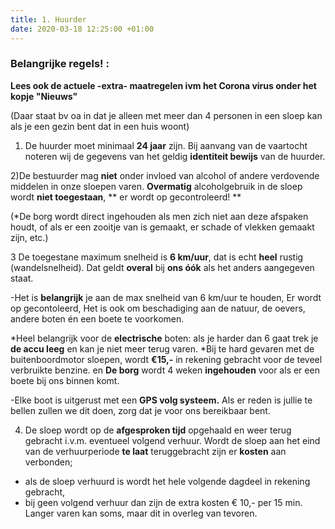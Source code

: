 ```yaml
---
title: 1. Huurder
date: 2020-03-18 12:25:00 +01:00
---
```


### Belangrijke regels! : 

**Lees ook de actuele -extra- maatregelen ivm het Corona virus onder het kopje "Nieuws"**

(Daar staat bv oa in dat je alleen met meer dan 4 personen in een sloep kan als je een gezin bent dat in een huis woont)

1) De huurder moet minimaal **24 jaar** zijn.
Bij aanvang van de vaartocht noteren wij de gegevens van het geldig **identiteit bewijs** van de huurder.     
 
2)De bestuurder mag **niet** onder invloed van alcohol of andere verdovende middelen in onze sloepen varen.
 **Overmatig**  alcoholgebruik in de sloep wordt **niet toegestaan**, ** er wordt op gecontroleerd! **

(*De borg wordt direct ingehouden als men zich niet aan deze afspaken houdt, of als er een zooitje van is gemaakt, er schade of vlekken gemaakt zijn, etc.)

3 De toegestane maximum snelheid is **6 km/uur**, dat is echt **heel** rustig (wandelsnelheid). 
Dat geldt **overal** 
bij **ons óók** als het anders aangegeven staat. 

-Het is **belangrijk** je aan de max snelheid van 6 km/uur te houden, 
Er wordt op gecontoleerd, 
Het is ook om beschadiging aan de natuur, de oevers, andere boten én een boete te voorkomen.

*Heel belangrijk voor de **electrische** boten: als je harder dan 6 gaat trek je **de accu leeg** en kan je niet meer terug varen. 
*Bij te hard gevaren met de buitenboordmotor sloepen, wordt **€15,-** in rekening gebracht voor de teveel verbruikte benzine. 
en
 **De borg** wordt 4 weken **ingehouden** voor als er een boete bij ons binnen komt.

-Elke boot is uitgerust met een **GPS volg systeem.**
Als er reden is jullie te bellen zullen we dit doen, zorg dat je voor ons bereikbaar bent.

4) De sloep wordt op de **afgesproken tijd** opgehaald en weer terug gebracht i.v.m. eventueel volgend verhuur.
Wordt de sloep aan het eind van de verhuurperiode **te laat** teruggebracht zijn er **kosten** aan verbonden;
 - als de sloep verhuurd is wordt het hele volgende dagdeel in rekening gebracht,
 - bij geen volgend verhuur dan zijn de extra kosten € 10,- per 15 min.
   Langer varen kan soms, maar dit in overleg van tevoren.